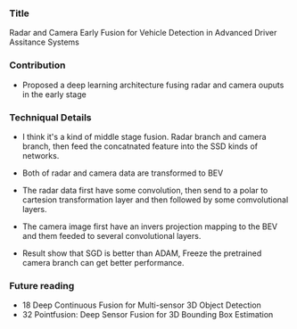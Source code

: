### Title
Radar and Camera Early Fusion for Vehicle Detection in Advanced Driver Assitance Systems

### Contribution
* Proposed a deep learning architecture fusing radar and camera ouputs in the early stage

### Techniqual Details
* I think it's a kind of middle stage fusion. Radar branch and camera branch, then feed the concatnated feature into the SSD kinds of networks.

* Both of radar and camera data are transformed to BEV

* The radar data first have some convolution, then send to a polar to cartesion transformation layer and then followed by some comvolutional layers. 

* The camera image first have an invers projection mapping to the BEV and them feeded to several convolutional layers. 

* Result show that SGD is better than ADAM, Freeze the pretrained camera branch can get better performance. 

### Future reading
* 18 Deep Continuous Fusion for Multi-sensor 3D Object Detection
* 32 Pointfusion: Deep Sensor Fusion for 3D Bounding Box Estimation
